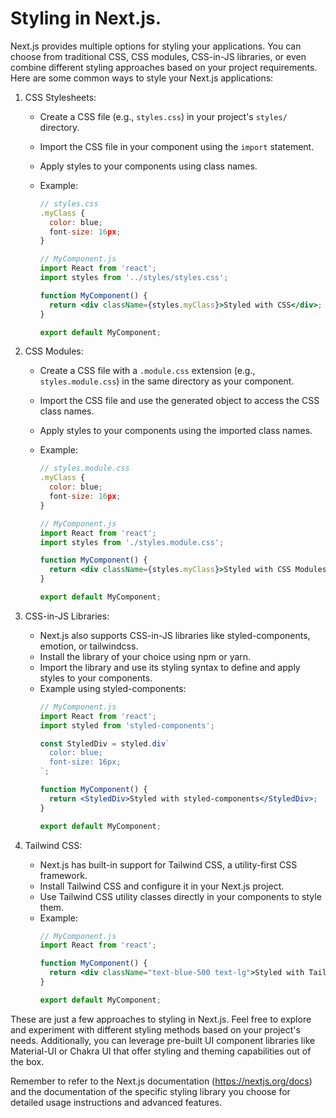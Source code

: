 # Styling in Next.js.

Next.js provides multiple options for styling your applications. You can choose from traditional CSS, CSS modules, CSS-in-JS libraries, or even combine different styling approaches based on your project requirements. Here are some common ways to style your Next.js applications:

1. CSS Stylesheets:
   - Create a CSS file (e.g., `styles.css`) in your project's `styles/` directory.
   - Import the CSS file in your component using the `import` statement.
   - Apply styles to your components using class names.
   - Example:
     ```jsx
     // styles.css
     .myClass {
       color: blue;
       font-size: 16px;
     }
     ```

     ```jsx
     // MyComponent.js
     import React from 'react';
     import styles from '../styles/styles.css';

     function MyComponent() {
       return <div className={styles.myClass}>Styled with CSS</div>;
     }

     export default MyComponent;
     ```

2. CSS Modules:
   - Create a CSS file with a `.module.css` extension (e.g., `styles.module.css`) in the same directory as your component.
   - Import the CSS file and use the generated object to access the CSS class names.
   - Apply styles to your components using the imported class names.
   - Example:
     ```jsx
     // styles.module.css
     .myClass {
       color: blue;
       font-size: 16px;
     }
     ```

     ```jsx
     // MyComponent.js
     import React from 'react';
     import styles from './styles.module.css';

     function MyComponent() {
       return <div className={styles.myClass}>Styled with CSS Modules</div>;
     }

     export default MyComponent;
     ```

3. CSS-in-JS Libraries:
   - Next.js also supports CSS-in-JS libraries like styled-components, emotion, or tailwindcss.
   - Install the library of your choice using npm or yarn.
   - Import the library and use its styling syntax to define and apply styles to your components.
   - Example using styled-components:
     ```jsx
     // MyComponent.js
     import React from 'react';
     import styled from 'styled-components';

     const StyledDiv = styled.div`
       color: blue;
       font-size: 16px;
     `;

     function MyComponent() {
       return <StyledDiv>Styled with styled-components</StyledDiv>;
     }

     export default MyComponent;
     ```

4. Tailwind CSS:
   - Next.js has built-in support for Tailwind CSS, a utility-first CSS framework.
   - Install Tailwind CSS and configure it in your Next.js project.
   - Use Tailwind CSS utility classes directly in your components to style them.
   - Example:
     ```jsx
     // MyComponent.js
     import React from 'react';

     function MyComponent() {
       return <div className="text-blue-500 text-lg">Styled with Tailwind CSS</div>;
     }

     export default MyComponent;
     ```

These are just a few approaches to styling in Next.js. Feel free to explore and experiment with different styling methods based on your project's needs. Additionally, you can leverage pre-built UI component libraries like Material-UI or Chakra UI that offer styling and theming capabilities out of the box.

Remember to refer to the Next.js documentation (https://nextjs.org/docs) and the documentation of the specific styling library you choose for detailed usage instructions and advanced features.
